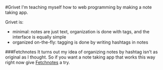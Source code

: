 #Grivet
I'm teaching myself how to web programming by making a note taking app.

Grivet is:
- minimal: notes are just text, organization is done with tags, and the interface is equally simple
- organized on-the-fly: tagging is done by writing hashtags in notes


###Fetchnotes
It turns out my idea of organizing notes by hashtag isn't as original as I thought. So if you want a note taking app
that works this way right now give [Fetchnotes](http://www.fetchnotes.com/) a try.
